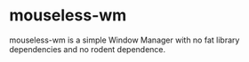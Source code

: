 # mouseless-wm

mouseless-wm is a simple Window Manager with no fat library dependencies and no rodent dependence.
